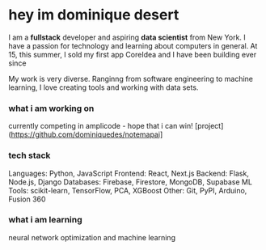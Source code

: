 # hey im dominique desert

I am a **fullstack** developer and aspiring **data scientist** from New York. I have a passion for technology and learning about computers in general. At 15, this summer, I sold my first app CoreIdea and I have been building ever since 

My work is very diverse. Ranginng from software engineering to machine learning, I love creating tools and working with data sets. 

### what i am working on 
currently competing in amplicode - hope that i can win! [project](https://github.com/dominiquedes/notemapai]

### tech stack 
Languages: Python, JavaScript
Frontend: React, Next.js
Backend: Flask, Node.js, Django
Databases: Firebase, Firestore, MongoDB, Supabase
ML Tools: scikit-learn, TensorFlow, PCA, XGBoost
Other: Git, PyPI, Arduino, Fusion 360

### what i am learning 
neural network optimization and machine learning
